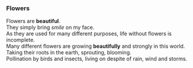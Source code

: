 ### Flowers
Flowers are **beautiful**.  
They simply bring *smile* on my face.  
As they are used for many different purposes, life without flowers is incomplete.  
Many different flowers are growing **beautifully** and strongly in this world.  
Taking their roots in the earth, sprouting, blooming.  
Pollination by birds and insects, living on despite of rain, wind and storms.



